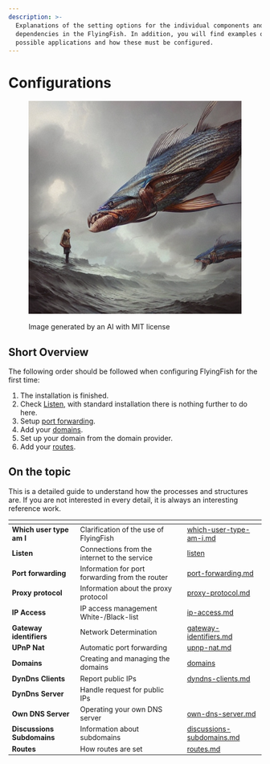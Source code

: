 ```yaml
---
description: >-
  Explanations of the setting options for the individual components and
  dependencies in the FlyingFish. In addition, you will find examples of
  possible applications and how these must be configured.
---
```


# Configurations

<figure><img src="../../.gitbook/assets/781ecdd4-bd15-426f-a1b6-228319eaa3e9.jpeg" alt=""><figcaption><p>Image generated by an AI with MIT license</p></figcaption></figure>

## Short Overview

The following order should be followed when configuring FlyingFish for the first time:

1. The installation is finished.
2. Check [Listen](listen/), with standard installation there is nothing further to do here.&#x20;
3. Setup [port forwarding](listen/port-forwarding.md).
4. Add your [domains](domains/).
5. Set up your domain from the domain provider.
6. Add your [routes](routes.md).

## On the topic

This is a detailed guide to understand how the processes and structures are. If you are not interested in every detail, it is always an interesting reference work.

<table data-view="cards"><thead><tr><th></th><th></th><th></th><th data-hidden data-card-target data-type="content-ref"></th></tr></thead><tbody><tr><td><strong>Which user type am I</strong></td><td>Clarification of the use of FlyingFish</td><td></td><td><a href="which-user-type-am-i.md">which-user-type-am-i.md</a></td></tr><tr><td><strong>Listen</strong></td><td>Connections from the internet to the service</td><td></td><td><a href="listen/">listen</a></td></tr><tr><td><strong>Port forwarding</strong></td><td>Information for port forwarding from the router</td><td></td><td><a href="listen/port-forwarding.md">port-forwarding.md</a></td></tr><tr><td><strong>Proxy protocol</strong></td><td>Information about the proxy protocol</td><td></td><td><a href="listen/proxy-protocol.md">proxy-protocol.md</a></td></tr><tr><td><strong>IP Access</strong></td><td>IP access management White-/Black-list</td><td></td><td><a href="listen/ip-access.md">ip-access.md</a></td></tr><tr><td><strong>Gateway identifiers</strong></td><td>Network Determination</td><td></td><td><a href="listen/gateway-identifiers.md">gateway-identifiers.md</a></td></tr><tr><td><strong>UPnP Nat</strong></td><td>Automatic port forwarding</td><td></td><td><a href="listen/upnp-nat.md">upnp-nat.md</a></td></tr><tr><td><strong>Domains</strong></td><td>Creating and managing the domains</td><td></td><td><a href="domains/">domains</a></td></tr><tr><td><strong>DynDns Clients</strong></td><td>Report public IPs</td><td></td><td><a href="domains/dyndns-clients.md">dyndns-clients.md</a></td></tr><tr><td><strong>DynDns Server</strong></td><td>Handle request for public IPs</td><td></td><td></td></tr><tr><td><strong>Own DNS Server</strong></td><td>Operating your own DNS server</td><td></td><td><a href="domains/own-dns-server.md">own-dns-server.md</a></td></tr><tr><td><strong>Discussions Subdomains</strong></td><td>Information about subdomains</td><td></td><td><a href="domains/discussions-subdomains.md">discussions-subdomains.md</a></td></tr><tr><td><strong>Routes</strong></td><td>How routes are set</td><td></td><td><a href="routes.md">routes.md</a></td></tr></tbody></table>
